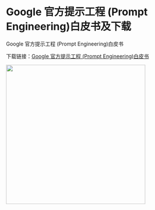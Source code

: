 # Google 官方提示工程 (Prompt Engineering)白皮书及下载


Google 官方提示工程 (Prompt Engineering)白皮书

<!--more-->

下载链接：[Google 官方提示工程 (Prompt Engineering)白皮书](Google%20官方提示工程%20(Prompt%20Engineering)白皮书.pdf)

<img src="https://myblog.yilutongxing.dev/google-%E5%AE%98%E6%96%B9%E6%8F%90%E7%A4%BA%E5%B7%A5%E7%A8%8B-prompt-engineering%E7%99%BD%E7%9A%AE%E4%B9%A6/featured-image.jpeg" title="" alt="" width="382">

